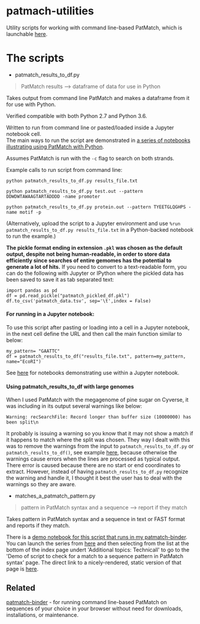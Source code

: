 # patmach-utilities

Utility scripts for working with command line-based PatMatch, which is launchable [here](https://github.com/fomightez/patmatch-binder).

# The scripts

* patmatch_results_to_df.py
> PatMatch results --> dataframe of data for use in Python

Takes output from command line PatMatch and makes a dataframe from it for use with Python.

Verified compatible with both Python 2.7 and Python 3.6.

Written to run from command line or pasted/loaded inside a Jupyter notebook cell.  
The main ways to run the script are demonstrated in [a series of notebooks illustrating using PatMatch with Python](https://github.com/fomightez/patmatch-binder).

Assumes PatMatch is run with the `-c` flag to search on both strands.

Example calls to run script from command line:
```
python patmatch_results_to_df.py results_file.txt

python patmatch_results_to_df.py test.out --pattern DDWDWTAWAAGTARTADDDD -name promoter

python patmatch_results_to_df.py protein.out --pattern TYEETGLQGHPS -name motif -p
```

(Alternatively, upload the script to a Jupyter environment and use `%run patmatch_results_to_df.py results_file.txt` in a Python-backed notebook to run the example.)



**The pickle format ending in extension `.pkl` was chosen as the default output, despite not being human-readable, in order to store data efficiently since searches of entire gemomes has the potential to generate a lot of hits.** If you need to convert to a text-readable form, you can do the following with Jupyter or IPython where the pickled data has been saved to save it as tab separated text:

    import pandas as pd
    df = pd.read_pickle("patmatch_pickled_df.pkl")
    df.to_csv('patmatch_data.tsv', sep='\t',index = False) 



#### For running in a Jupyter notebook:

To use this script after pasting or loading into a cell in a Jupyter notebook, in the next cell define the URL and then call the main function similar to below:
```
my_pattern= "GAATTC"
df = patmatch_results_to_df("results_file.txt", pattern=my_pattern, name="EcoRI")
```
See [here](https://github.com/fomightez/patmatch-binder) for notebooks demonstrating use within a Jupyter notebook.


#### Using patmatch_results_to_df with large genomes
When I used PatMatch with the megagenome of pine sugar on Cyverse, it was including in its output several warnings like below:

`Warning: recSearchFile: Record longer than buffer size (10000000) has been split\n`

It probably is issuing a warning so you know that it may not show a match if it happens to match where the split was chosen. They way I dealt with this was to remove the warnings from the input to `patmatch_results_to_df.py` or `patmatch_results_to_df()`, see example [here](https://github.com/fomightez/ptmbr-accompmatz/blob/master/notebooks/PatMatch%20use%20on%20the%20largest%20genome%20project%20to%20date.ipynb), because otherwise the warnings cause errors when the lines are processed as typical output. There error is caused because there are no start or end coordinates to extract. However, instead of having `patmatch_results_to_df.py` recognize the warning and handle it, I thought it best the user has to deal with the warnings so they are aware.


* matches_a_patmatch_pattern.py
> pattern in PatMatch syntax and a sequence --> report if they match

Takes pattern in PatMatch syntax and a sequence in text or FAST format and reports if they match.

There is a [demo notebook for this script that runs in my patmatch-binder](https://github.com/fomightez/patmatch-binder). You can launch the series from [here](https://github.com/fomightez/patmatch-binder) and then selecting from the list at the bottom of the index page undert 'Additional topics: Technicall' to go to the 'Demo of script to check for a match to a sequence pattern in PatMatch syntax' page. The direct link to a nicely-rendered, static version of that page is [here](https://nbviewer.jupyter.org/github/fomightez/patmatch-binder/blob/master/notebooks/Demo%20of%20script%20to%20check%20for%20a%20match%20to%20a%20sequence%20pattern%20in%20PatMatch%20syntax.ipynb).


Related
-------

[patmatch-binder](https://github.com/fomightez/patmatch-binder) - for running command line-based PatMatch on sequences of your choice in your browser without need for downloads, installations, or maintenance.

